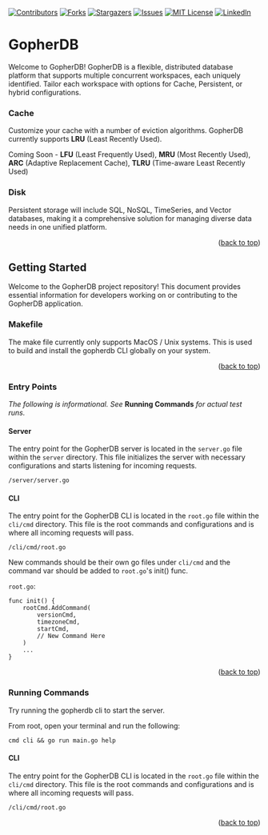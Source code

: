 <a name="readme-top"></a>

[![Contributors][contributors-shield]][contributors-url]
[![Forks][forks-shield]][forks-url]
[![Stargazers][stars-shield]][stars-url]
[![Issues][issues-shield]][issues-url]
[![MIT License][license-shield]][license-url]
[![LinkedIn][linkedin-shield]][linkedin-url]

# GopherDB

Welcome to GopherDB! GopherDB is a flexible, distributed database platform that supports multiple concurrent workspaces, each uniquely identified. Tailor each workspace with options for Cache, Persistent, or hybrid configurations.

### Cache

Customize your cache with a number of eviction algorithms. GopherDB currently supports **LRU** (Least Recently Used).

Coming Soon - **LFU** (Least Frequently Used), **MRU** (Most Recently Used), **ARC** (Adaptive Replacement Cache), **TLRU** (Time-aware Least Recently Used)

### Disk

Persistent storage will include SQL, NoSQL, TimeSeries, and Vector databases, making it a comprehensive solution for managing diverse data needs in one unified platform.

<p align="right">(<a href="#readme-top">back to top</a>)</p>

## Getting Started

Welcome to the GopherDB project repository! This document provides essential information for developers working on or contributing to the GopherDB application.

### Makefile

The make file currently only supports MacOS / Unix systems. This is used to build and install the gopherdb CLI globally on your system.

<p align="right">(<a href="#readme-top">back to top</a>)</p>

### Entry Points

_The following is informational. See_ **Running Commands** _for actual test runs._

#### Server

The entry point for the GopherDB server is located in the `server.go` file within the `server` directory. This file initializes the server with necessary configurations and starts listening for incoming requests.

```plaintext
/server/server.go
```

#### CLI

The entry point for the GopherDB CLI is located in the `root.go` file within the `cli/cmd` directory. This file is the root commands and configurations and is where all incoming requests will pass.

```plaintext
/cli/cmd/root.go
```

New commands should be their own go files under `cli/cmd` and the command var should be added to `root.go`'s init() func.

`root.go`:

    func init() {
        rootCmd.AddCommand(
            versionCmd,
            timezoneCmd,
            startCmd,
            // New Command Here
        )
        ...
    }

<p align="right">(<a href="#readme-top">back to top</a>)</p>

### Running Commands

Try running the gopherdb cli to start the server.

From root, open your terminal and run the following:

```plaintext
cmd cli && go run main.go help
```

#### CLI

The entry point for the GopherDB CLI is located in the `root.go` file within the `cli/cmd` directory. This file is the root commands and configurations and is where all incoming requests will pass.

```plaintext
/cli/cmd/root.go
```

<p align="right">(<a href="#readme-top">back to top</a>)</p>

<!-- MARKDOWN LINKS & IMAGES -->
<!-- https://www.markdownguide.org/basic-syntax/#reference-style-links -->

[contributors-shield]: https://img.shields.io/github/contributors/bwlee13/gopherdb.svg?style=for-the-badge
[contributors-url]: https://github.com/bwlee13/gopherdb/graphs/contributors
[forks-shield]: https://img.shields.io/github/forks/bwlee13/gopherdb.svg?style=for-the-badge
[forks-url]: https://github.com/bwlee13/gopherdb/network/members
[stars-shield]: https://img.shields.io/github/stars/bwlee13/gopherdb.svg?style=for-the-badge
[stars-url]: https://github.com/bwlee13/gopherdb/stargazers
[issues-shield]: https://img.shields.io/github/issues/bwlee13/gopherdb.svg?style=for-the-badge
[issues-url]: https://github.com/bwlee13/gopherdb/issues
[license-shield]: https://img.shields.io/github/license/bwlee13/gopherdb.svg?style=for-the-badge
[license-url]: https://github.com/bwlee13/gopherdb/blob/master/LICENSE
[linkedin-shield]: https://img.shields.io/badge/-LinkedIn-black.svg?style=for-the-badge&logo=linkedin&colorB=555
[linkedin-url]: https://www.linkedin.com/in/brandon-lee-68944885/
